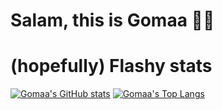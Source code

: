 # Salam, this is Gomaa 👋🏻

<!--
# Yes but, who is Gomaa? -->

<!-- # Oooh, the stalker type? 🧐

- Twitter
- LinkedIn
- Gmail -->

# (hopefully) Flashy stats

[![Gomaa's GitHub stats](https://github-readme-stats.vercel.app/api?username=G0maa&show_icons=true)](https://github.com/anuraghazra/github-readme-stats)
[![Gomaa's Top Langs](https://github-readme-stats.vercel.app/api/top-langs/?username=G0maa&layout=compact)](https://github.com/anuraghazra/github-readme-stats)
